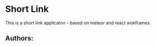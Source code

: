 # Short Link

This is a short link applicaton - based on meteor and react wokframes. 

## Authors:


